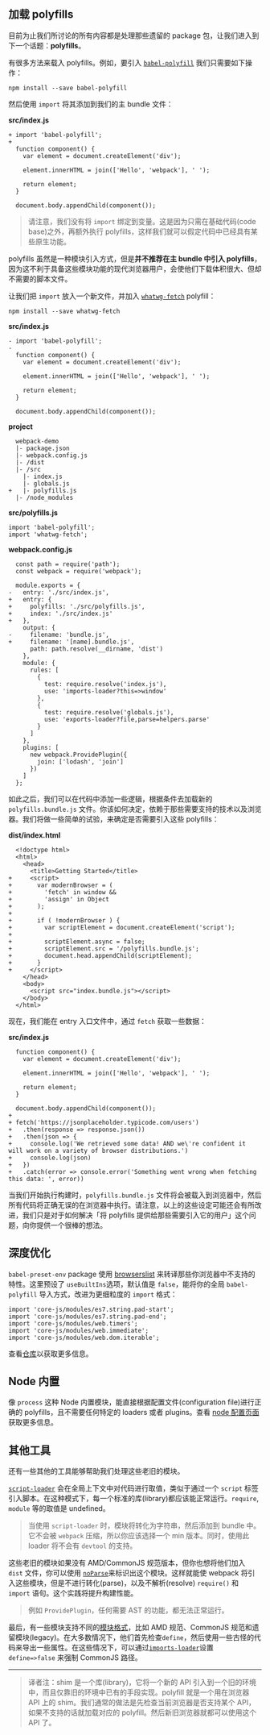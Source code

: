 ## 加载 polyfills

目前为止我们所讨论的所有内容都是处理那些遗留的 package 包，让我们进入到下一个话题：**polyfills**。

有很多方法来载入 polyfills。例如，要引入 [`babel-polyfill`](https://babeljs.io/docs/usage/polyfill/) 我们只需要如下操作：

```
npm install --save babel-polyfill
```

然后使用 `import` 将其添加到我们的主 bundle 文件：

**src/index.js**

```
+ import 'babel-polyfill';
+
  function component() {
    var element = document.createElement('div');

    element.innerHTML = join(['Hello', 'webpack'], ' ');

    return element;
  }

  document.body.appendChild(component());
```

> 请注意，我们没有将 `import` 绑定到变量。这是因为只需在基础代码(code base)之外，再额外执行 polyfills，这样我们就可以假定代码中已经具有某些原生功能。

polyfills 虽然是一种模块引入方式，但是**并不推荐在主 bundle 中引入 polyfills**，因为这不利于具备这些模块功能的现代浏览器用户，会使他们下载体积很大、但却不需要的脚本文件。

让我们把 `import` 放入一个新文件，并加入 [`whatwg-fetch`](https://github.com/github/fetch) polyfill：

```
npm install --save whatwg-fetch
```

**src/index.js**

```
- import 'babel-polyfill';
-
  function component() {
    var element = document.createElement('div');

    element.innerHTML = join(['Hello', 'webpack'], ' ');

    return element;
  }

  document.body.appendChild(component());
```

**project**

```
  webpack-demo
  |- package.json
  |- webpack.config.js
  |- /dist
  |- /src
    |- index.js
    |- globals.js
+   |- polyfills.js
  |- /node_modules
```

**src/polyfills.js**

```
import 'babel-polyfill';
import 'whatwg-fetch';
```

**webpack.config.js**

```
  const path = require('path');
  const webpack = require('webpack');

  module.exports = {
-   entry: './src/index.js',
+   entry: {
+     polyfills: './src/polyfills.js',
+     index: './src/index.js'
+   },
    output: {
-     filename: 'bundle.js',
+     filename: '[name].bundle.js',
      path: path.resolve(__dirname, 'dist')
    },
    module: {
      rules: [
        {
          test: require.resolve('index.js'),
          use: 'imports-loader?this=>window'
        },
        {
          test: require.resolve('globals.js'),
          use: 'exports-loader?file,parse=helpers.parse'
        }
      ]
    },
    plugins: [
      new webpack.ProvidePlugin({
        join: ['lodash', 'join']
      })
    ]
  };
```

如此之后，我们可以在代码中添加一些逻辑，根据条件去加载新的 `polyfills.bundle.js` 文件。你该如何决定，依赖于那些需要支持的技术以及浏览器。我们将做一些简单的试验，来确定是否需要引入这些 polyfills：

**dist/index.html**

```
  <!doctype html>
  <html>
    <head>
      <title>Getting Started</title>
+     <script>
+       var modernBrowser = (
+         'fetch' in window &&
+         'assign' in Object
+       );
+
+       if ( !modernBrowser ) {
+         var scriptElement = document.createElement('script');
+
+         scriptElement.async = false;
+         scriptElement.src = '/polyfills.bundle.js';
+         document.head.appendChild(scriptElement);
+       }
+     </script>
    </head>
    <body>
      <script src="index.bundle.js"></script>
    </body>
  </html>
```

现在，我们能在 entry 入口文件中，通过 `fetch` 获取一些数据：

**src/index.js**

```
  function component() {
    var element = document.createElement('div');

    element.innerHTML = join(['Hello', 'webpack'], ' ');

    return element;
  }

  document.body.appendChild(component());
+
+ fetch('https://jsonplaceholder.typicode.com/users')
+   .then(response => response.json())
+   .then(json => {
+     console.log('We retrieved some data! AND we\'re confident it will work on a variety of browser distributions.')
+     console.log(json)
+   })
+   .catch(error => console.error('Something went wrong when fetching this data: ', error))
```

当我们开始执行构建时，`polyfills.bundle.js` 文件将会被载入到浏览器中，然后所有代码将正确无误的在浏览器中执行。请注意，以上的这些设定可能还会有所改进，我们只是对于如何解决「将 polyfills 提供给那些需要引入它的用户」这个问题，向你提供一个很棒的想法。

## 深度优化

`babel-preset-env` package 使用 [browserslist](https://github.com/browserslist/browserslist) 来转译那些你浏览器中不支持的特性。这里预设了 `useBuiltIns`选项，默认值是 `false`，能将你的全局 `babel-polyfill` 导入方式，改进为更细粒度的 `import` 格式：

```
import 'core-js/modules/es7.string.pad-start';
import 'core-js/modules/es7.string.pad-end';
import 'core-js/modules/web.timers';
import 'core-js/modules/web.immediate';
import 'core-js/modules/web.dom.iterable';
```

查看[仓库](https://github.com/babel/babel-preset-env)以获取更多信息。

## Node 内置

像 `process` 这种 Node 内置模块，能直接根据配置文件(configuration file)进行正确的 polyfills，且不需要任何特定的 loaders 或者 plugins。查看 [node 配置页面](https://www.webpackjs.com/configuration/node)获取更多信息。

## 其他工具

还有一些其他的工具能够帮助我们处理这些老旧的模块。

[`script-loader`](https://www.webpackjs.com/loaders/script-loader/) 会在全局上下文中对代码进行取值，类似于通过一个 `script` 标签引入脚本。在这种模式下，每一个标准的库(library)都应该能正常运行。`require`, `module` 等的取值是 undefined。

> 当使用 `script-loader` 时，模块将转化为字符串，然后添加到 bundle 中。它不会被 `webpack` 压缩，所以你应该选择一个 min 版本。同时，使用此 loader 将不会有 `devtool` 的支持。

这些老旧的模块如果没有 AMD/CommonJS 规范版本，但你也想将他们加入 `dist` 文件，你可以使用 [`noParse`](https://www.webpackjs.com/configuration/module/#module-noparse)来标识出这个模块。这样就能使 webpack 将引入这些模块，但是不进行转化(parse)，以及不解析(resolve) `require()` 和 `import` 语句。这个实践将提升构建性能。

> 例如 `ProvidePlugin`，任何需要 AST 的功能，都无法正常运行。

最后，有一些模块支持不同的[模块格式](https://www.webpackjs.com/concepts/modules)，比如 AMD 规范、CommonJS 规范和遗留模块(legacy)。在大多数情况下，他们首先检查`define`，然后使用一些古怪的代码来导出一些属性。在这些情况下，可以通过[`imports-loader`](https://www.webpackjs.com/loaders/imports-loader/)设置 `define=>false` 来强制 CommonJS 路径。

------

> 译者注：shim 是一个库(library)，它将一个新的 API 引入到一个旧的环境中，而且仅靠旧的环境中已有的手段实现。polyfill 就是一个用在浏览器 API 上的 shim。我们通常的做法是先检查当前浏览器是否支持某个 API，如果不支持的话就加载对应的 polyfill。然后新旧浏览器就都可以使用这个 API 了。